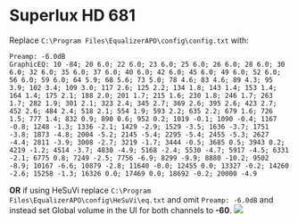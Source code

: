 # Superlux HD 681
Replace `C:\Program Files\EqualizerAPO\config\config.txt` with:
```
Preamp: -6.0dB
GraphicEQ: 10 -84; 20 6.0; 22 6.0; 23 6.0; 25 6.0; 26 6.0; 28 6.0; 30 6.0; 32 6.0; 35 6.0; 37 6.0; 40 6.0; 42 6.0; 45 6.0; 49 6.0; 52 6.0; 56 6.0; 59 6.0; 64 5.9; 68 5.6; 73 5.0; 78 4.6; 83 4.6; 89 4.3; 95 3.9; 102 3.4; 109 3.0; 117 2.6; 125 2.2; 134 1.8; 143 1.4; 153 1.4; 164 1.4; 175 2.1; 188 2.0; 201 1.7; 215 1.6; 230 1.8; 246 1.7; 263 1.7; 282 1.9; 301 2.1; 323 2.4; 345 2.7; 369 2.6; 395 2.6; 423 2.7; 452 2.6; 484 2.4; 518 2.1; 554 1.9; 593 2.2; 635 2.2; 679 1.6; 726 1.5; 777 1.4; 832 0.9; 890 0.6; 952 0.2; 1019 -0.1; 1090 -0.4; 1167 -0.8; 1248 -1.3; 1336 -2.1; 1429 -2.9; 1529 -3.5; 1636 -3.7; 1751 -3.8; 1873 -4.8; 2004 -5.2; 2145 -5.4; 2295 -5.4; 2455 -5.3; 2627 -4.4; 2811 -3.9; 3008 -2.7; 3219 -1.7; 3444 -0.5; 3685 0.5; 3943 0.2; 4219 -1.2; 4514 -3.7; 4830 -4.9; 5168 -2.4; 5530 -4.7; 5917 -4.5; 6331 -2.1; 6775 0.8; 7249 -2.5; 7756 -6.9; 8299 -9.9; 8880 -10.2; 9502 -8.9; 10167 -6.6; 10879 -2.8; 11640 -0.0; 12455 0.0; 13327 -0.2; 14260 -2.6; 15258 -1.3; 16326 0.0; 17469 0.0; 18692 -0.2; 20000 -4.9
```
**OR** if using HeSuVi replace `C:\Program Files\EqualizerAPO\config\HeSuVi\eq.txt` and omit `Preamp: -6.0dB` and instead set Global volume in the UI for both channels to **-60**.
![](https://raw.githubusercontent.com/jaakkopasanen/AutoEq/master/results/SBAF-Serious/headphoncecom/onear/Superlux%20HD%20681/Superlux%20HD%20681.png)